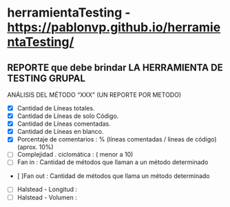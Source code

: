 # herramientaTesting - https://pablonvp.github.io/herramientaTesting/

## REPORTE que debe brindar LA HERRAMIENTA DE TESTING GRUPAL

ANÁLISIS DEL MÉTODO “XXX” (UN REPORTE POR METODO)
- [x] Cantidad de Líneas totales.
- [x] Cantidad de Líneas de solo Código.
- [x] Cantidad de Líneas comentadas.
- [x] Cantidad de Líneas en blanco.
- [x] Porcentaje de comentarios : % (líneas comentadas / lineas de código) (aprox. 10%)
- [ ] Complejidad . ciclomática : ( menor a 10)
- [ ] Fan in : Cantidad de métodos que llaman a un método determinado
- [ ]Fan out : Cantidad de métodos que llama un método determinado
- [ ] Halstead - Longitud :
- [ ] Halstead - Volumen :
